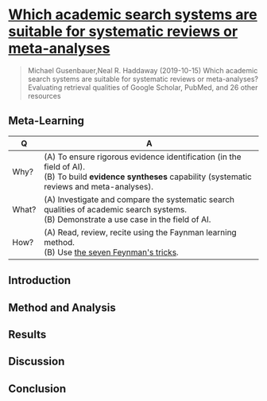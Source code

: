 # [Which academic search systems are suitable for systematic reviews or meta-analyses](https://onlinelibrary.wiley.com/doi/10.1002/jrsm.1378)
> Michael Gusenbauer,Neal R. Haddaway (2019-10-15) Which academic search systems are suitable for systematic reviews or meta-analyses? Evaluating retrieval qualities of Google Scholar, PubMed, and 26 other resources

## Meta-Learning
Q|A
-|-
Why?| (A) To ensure rigorous evidence identification (in the field of AI).<br>(B) To build **evidence syntheses** capability (systematic reviews and meta-analyses).
What?|(A) Investigate and compare the systematic search qualities of academic search systems.<br>(B) Demonstrate a use case in the field of AI.
How?|(A) Read, review, recite using the Faynman learning method.<br>(B) Use [the seven Feynman's tricks](https://fs.blog/evaluating-information/).


## Introduction

## Method and Analysis

## Results

## Discussion

## Conclusion
